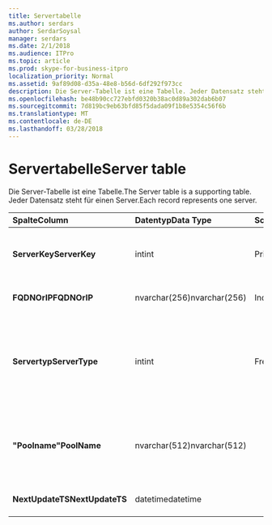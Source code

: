 ```yaml
---
title: Servertabelle
ms.author: serdars
author: SerdarSoysal
manager: serdars
ms.date: 2/1/2018
ms.audience: ITPro
ms.topic: article
ms.prod: skype-for-business-itpro
localization_priority: Normal
ms.assetid: 9af89d08-d35a-48e8-b56d-6df292f973cc
description: Die Server-Tabelle ist eine Tabelle. Jeder Datensatz steht für einen Server.
ms.openlocfilehash: be48b90cc727ebfd0320b38ac0d89a302dab6b07
ms.sourcegitcommit: 7d819bc9eb63bfd85f5dada09f1b8e5354c56f6b
ms.translationtype: MT
ms.contentlocale: de-DE
ms.lasthandoff: 03/28/2018
---
```

# <a name="server-table"></a><span data-ttu-id="f3f0d-104">Servertabelle</span><span class="sxs-lookup"><span data-stu-id="f3f0d-104">Server table</span></span>
 
<span data-ttu-id="f3f0d-105">Die Server-Tabelle ist eine Tabelle.</span><span class="sxs-lookup"><span data-stu-id="f3f0d-105">The Server table is a supporting table.</span></span> <span data-ttu-id="f3f0d-106">Jeder Datensatz steht für einen Server.</span><span class="sxs-lookup"><span data-stu-id="f3f0d-106">Each record represents one server.</span></span> 
  
|<span data-ttu-id="f3f0d-107">**Spalte**</span><span class="sxs-lookup"><span data-stu-id="f3f0d-107">**Column**</span></span>|<span data-ttu-id="f3f0d-108">**Datentyp**</span><span class="sxs-lookup"><span data-stu-id="f3f0d-108">**Data Type**</span></span>|<span data-ttu-id="f3f0d-109">**Schlüssel/Index**</span><span class="sxs-lookup"><span data-stu-id="f3f0d-109">**Key/Index**</span></span>|<span data-ttu-id="f3f0d-110">**Details**</span><span class="sxs-lookup"><span data-stu-id="f3f0d-110">**Details**</span></span>|
|:-----|:-----|:-----|:-----|
|<span data-ttu-id="f3f0d-111">**ServerKey**</span><span class="sxs-lookup"><span data-stu-id="f3f0d-111">**ServerKey**</span></span> <br/> |<span data-ttu-id="f3f0d-112">int</span><span class="sxs-lookup"><span data-stu-id="f3f0d-112">int</span></span>  <br/> |<span data-ttu-id="f3f0d-113">Primary</span><span class="sxs-lookup"><span data-stu-id="f3f0d-113">Primary</span></span>  <br/> |<span data-ttu-id="f3f0d-114">Eindeutige Zahl, die den Server identifiziert.</span><span class="sxs-lookup"><span data-stu-id="f3f0d-114">Unique number identifying the server.</span></span>  <br/> |
|<span data-ttu-id="f3f0d-115">**FQDNOrIP**</span><span class="sxs-lookup"><span data-stu-id="f3f0d-115">**FQDNOrIP**</span></span> <br/> |<span data-ttu-id="f3f0d-116">nvarchar(256)</span><span class="sxs-lookup"><span data-stu-id="f3f0d-116">nvarchar(256)</span></span>  <br/> |<span data-ttu-id="f3f0d-117">Index</span><span class="sxs-lookup"><span data-stu-id="f3f0d-117">index</span></span>  <br/> |<span data-ttu-id="f3f0d-118">MAC-Adresszeichenfolge.</span><span class="sxs-lookup"><span data-stu-id="f3f0d-118">MAC address string.</span></span>  <br/> |
|<span data-ttu-id="f3f0d-119">**Servertyp**</span><span class="sxs-lookup"><span data-stu-id="f3f0d-119">**ServerType**</span></span> <br/> |<span data-ttu-id="f3f0d-120">int</span><span class="sxs-lookup"><span data-stu-id="f3f0d-120">int</span></span>  <br/> |<span data-ttu-id="f3f0d-121">Fremdschlüssel</span><span class="sxs-lookup"><span data-stu-id="f3f0d-121">Foreign</span></span>  <br/> |<span data-ttu-id="f3f0d-122">1: Vermittlungsserver</span><span class="sxs-lookup"><span data-stu-id="f3f0d-122">1: Mediation Server</span></span>  <br/> <span data-ttu-id="f3f0d-123">2: A / V-konferenzserver16394: A / V-Edgedienst32769: Gateway</span><span class="sxs-lookup"><span data-stu-id="f3f0d-123">2: A/V Conferencing Server16394: A/V Edge service32769: Gateway</span></span>  <br/> |
|<span data-ttu-id="f3f0d-124">**"Poolname"**</span><span class="sxs-lookup"><span data-stu-id="f3f0d-124">**PoolName**</span></span> <br/> |<span data-ttu-id="f3f0d-125">nvarchar(512)</span><span class="sxs-lookup"><span data-stu-id="f3f0d-125">nvarchar(512)</span></span>  <br/> ||<span data-ttu-id="f3f0d-126">Pool der Server gehört.</span><span class="sxs-lookup"><span data-stu-id="f3f0d-126">Pool the server belongs to.</span></span> <span data-ttu-id="f3f0d-127">Gilt nur für den A / V-Konferenzserver.</span><span class="sxs-lookup"><span data-stu-id="f3f0d-127">Only applicable for the A/V Conferencing Server.</span></span>  <br/> |
|<span data-ttu-id="f3f0d-128">**NextUpdateTS**</span><span class="sxs-lookup"><span data-stu-id="f3f0d-128">**NextUpdateTS**</span></span> <br/> |<span data-ttu-id="f3f0d-129">datetime</span><span class="sxs-lookup"><span data-stu-id="f3f0d-129">datetime</span></span>  <br/> ||<span data-ttu-id="f3f0d-130">Nur zur internen Verwendung.</span><span class="sxs-lookup"><span data-stu-id="f3f0d-130">For internal use only.</span></span>  <br/> |
   

